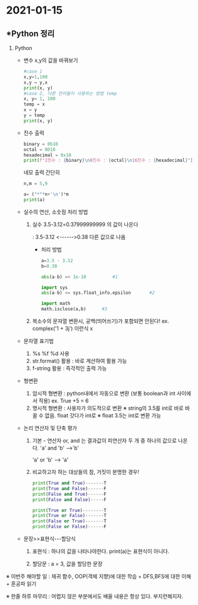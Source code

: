 # 2021-01-15

## *Python 정리

1. Python

   - 변수 x,y의 값을 바꿔보기

     ```python
     #case 1
     x,y=1,100
     x,y = y,x
     print(x, y)
     #case 2, 다른 언어들이 사용하는 방법 temp
     x, y= 1, 100
     temp = x
     x = y
     y = temp
     print(x, y)
     ```

   - 진수 출력

     ```python
     binary = 0b10
     octal = 0O10
     hexadecimal = 0x10
     print(f"2진수 : {binary}\n8진수 : {octal}\n16진수 : {hexadecimal}")
     ```

     네모 출력 간단히

     ```python
     n,m = 5,9
     
     a= ("*"*n+'\n')*m
     print(a)
     ```

     

   - 실수의 연산, 소숫점 처리 방법

     1. 실수 3.5-3.12=0.37999999999 의 값이 나온다

        : 3.5-3.12 <------>0.38 다른 값으로 나옴

        - 처리 방법 

          ```python
          a=3.5 - 3.12
          b=0.38
          
          abs(a-b) =< 1e-10          #1
          
          import sys
          abs(a-b) <= sys.float_info.epsilon       #2
          
          import math
          math.isclose(a,b)      #3
          ```

     2. 복소수의 문자열 변환시, 공백(띄어쓰기)가 포함되면 안된다!
        ex. complex('1 + 3j') 이런식 x

   - 문자열 표기법

     1. %s %f %d 사용
     2. str.format() 활용 : 바로 계산하여 활용 가능
     3. f-string 활용 : 즉각적인 출력 가능

   - 형변환

     1. 암시적 형변환 : python내에서 자동으로 변환 (보통 boolean과 int 사이에서 작용)
        ex. True +5 = 6
     2. 명시적 형변환 : 사용자가 의도적으로 변환
        ※ string의 3.5를 int로 바로 바꿀 수 없음. float 갓다가 int로
        ※ float 3.5는 int로 변환 가능

   - 논리 연산자 및 단축 평가

     1. 기본 - 연산자 or, and 는 결과값이 피연산자 두 개 중 하나의 값으로 나온다.
        'a' and 'b' -->'b'

        'a' or 'b' --> 'a'

     2. 비교하고자 하는 대상들의 참, 거짓이 분명한 경우!

        ```python
        print(True and True)-------T
        print(True and False)------F
        print(False and True)------F
        print(False and False)-----F
        
        print(True or True)--------T
        print(True or False)-------T
        print(False or True)-------T
        print(False or False)------F
        ```

   - 문장>>표현식---할당식

     1. 표현식 : 하나의 값을 나타나야한다. print(a)는 표현식이 아니다.

     2. 할당문 : a = 3, 값을 할당한 문장

        

※ 이번주 해야할 일
: 재귀 함수, OOP(객체 지향)에 대한 학습 + DFS,BFS에 대한 이해 + 혼공파 읽기

※ 한줄 하루 마무리
: 어렵지 않은 부분에서도 배울 내용은 항상 있다. 부지런해지자.






